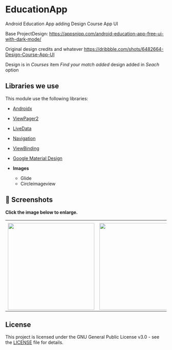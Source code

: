 # EducationApp

 Android Education App adding Design Course App UI
 
 Base ProjectDesign: https://appsnipp.com/android-education-app-free-ui-with-dark-mode/
 
 Original design credits and whatever https://dribbble.com/shots/6482664-Design-Course-App-UI
 
 Design is in *Courses* item
 _Find your match added_ design added in *Seach* option
  
  ## Libraries we use

This module use the following libraries:

- [Androidx](https://developer.android.com/jetpack/androidx)
- [ViewPager2](https://developer.android.com/jetpack/androidx/releases/viewpager2)
- [LiveData](https://developer.android.com/topic/libraries/architecture/livedata)
- [Navigation](https://developer.android.com/guide/navigation)
- [ViewBinding](https://developer.android.com/topic/libraries/view-binding)
- [Google Material Design](https://material.io/develop/android/docs/getting-started)


- **Images**
	- Glide 
	- Circleimageview

  
 ## 📸 Screenshots

**Click the image below to enlarge.**

<table>
  <tr>
     <td></td>
     <td></td>
     <td></td>
  </tr>
  <tr>
    <td><img src="screenshots/init_view.JPG" width=270 height=auto></td>
    <td><img src="screenshots/screenshot-1587165564580.jpg" width=270 height=auto></td>
    <td><img src="screenshots/screenshot-1597998427057.jpg" width=270 height=auto></td>
  </tr>
 </table>



## License

This project is licensed under the GNU General Public License v3.0 - see the [LICENSE](LICENSE) file for details.
